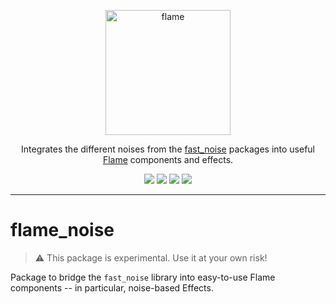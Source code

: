 <!-- markdownlint-disable MD013 -->
<p align="center">
  <a href="https://flame-engine.org">
    <img alt="flame" width="200px" src="https://user-images.githubusercontent.com/6718144/101553774-3bc7b000-39ad-11eb-8a6a-de2daa31bd64.png">
  </a>
</p>

<p align="center">
Integrates the different noises from the <a href="https://github.com/frankpepermans/fast_noise">fast_noise</a> packages into useful <a href="https://github.com/flame-engine/flame">Flame</a> components and effects.
</p>

<p align="center">
  <a title="Pub" href="https://pub.dev/packages/flame_noise" ><img src="https://img.shields.io/pub/v/flame_noise.svg?style=popout" /></a>
  <a title="Test" href="https://github.com/flame-engine/flame/actions?query=workflow%3Acicd+branch%3Amain"><img src="https://github.com/flame-engine/flame/actions/workflows/cicd.yml/badge.svg?branch=main&event=push"/></a>
  <a title="Discord" href="https://discord.gg/pxrBmy4"><img src="https://img.shields.io/discord/509714518008528896.svg"/></a>
  <a title="Melos" href="https://github.com/invertase/melos"><img src="https://img.shields.io/badge/maintained%20with-melos-f700ff.svg"/></a>
</p>

---
<!-- markdownlint-enable MD013 -->

<!-- markdownlint-disable-next-line MD002 -->

# flame_noise

> :warning: This package is experimental. Use it at your own risk!

Package to bridge the `fast_noise` library into easy-to-use Flame components
 -- in particular, noise-based Effects.
